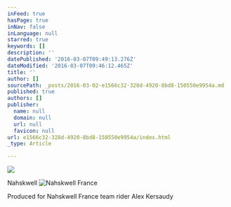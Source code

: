 ```yaml
---
inFeed: true
hasPage: true
inNav: false
inLanguage: null
starred: true
keywords: []
description: ''
datePublished: '2016-03-07T09:49:13.276Z'
dateModified: '2016-03-07T09:46:12.465Z'
title: ''
author: []
sourcePath: _posts/2016-03-02-e1566c32-328d-4920-8bd8-150550e9954a.md
published: true
authors: []
publisher:
  name: null
  domain: null
  url: null
  favicon: null
url: e1566c32-328d-4920-8bd8-150550e9954a/index.html
_type: Article

---
```

![](https://s3-us-west-2.amazonaws.com/the-grid-img/p/01ceba15c8b2b1b5731dbdd54ddb3590262ac2f9.jpg)

Nahskwell
![Nahskwell France](https://s3-us-west-2.amazonaws.com/the-grid-img/p/7a245315c2d69c018581b95c8471e0970c7822d1.jpg)

Produced for Nahskwell France team rider Alex Kersaudy